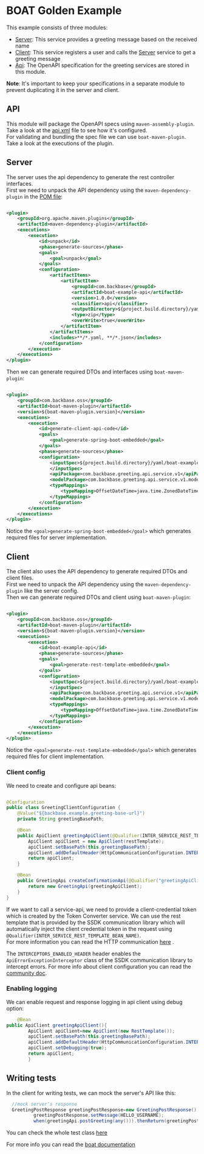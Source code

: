 # BOAT Golden Example

This example consists of three modules:

- [Server](server): This service provides a greeting message based on the received name
- [Client](client): This service registers a user and calls the [Server](server) service to get a greeting message
- [Api](api): The OpenAPI specification for the greeting services are stored in this module.

**Note**: It's important to keep your specifications in a separate module to prevent duplicating it in the server and
client.

## API

This module will package the OpenAPI specs using `maven-assembly-plugin`. Take a look at
the [api.xml](api/assembly/api.xml) file to see how it's configured.<br/>
For validating and bundling the spec file we can use `boat-maven-plugin`. Take a look at the executions of the plugin.

## Server

The server uses the api dependency to generate the rest controller interfaces.</br>
First we need to unpack the API dependency using the `maven-dependency-plugin` in the [POM file](server/pom.xml):

```xml

<plugin>
    <groupId>org.apache.maven.plugins</groupId>
    <artifactId>maven-dependency-plugin</artifactId>
    <executions>
        <execution>
            <id>unpack</id>
            <phase>generate-sources</phase>
            <goals>
                <goal>unpack</goal>
            </goals>
            <configuration>
                <artifactItems>
                    <artifactItem>
                        <groupId>com.backbase</groupId>
                        <artifactId>boat-example-api</artifactId>
                        <version>1.0.0</version>
                        <classifier>api</classifier>
                        <outputDirectory>${project.build.directory}/yaml</outputDirectory>
                        <type>zip</type>
                        <overWrite>true</overWrite>
                    </artifactItem>
                </artifactItems>
                <includes>**/*.yaml, **/*.json</includes>
            </configuration>
        </execution>
    </executions>
</plugin>
```

Then we can generate required DTOs and interfaces using `boat-maven-plugin`:

```xml

<plugin>
    <groupId>com.backbase.oss</groupId>
    <artifactId>boat-maven-plugin</artifactId>
    <version>${boat-maven-plugin.version}</version>
    <executions>
        <execution>
            <id>generate-client-api-code</id>
            <goals>
                <goal>generate-spring-boot-embedded</goal>
            </goals>
            <phase>generate-sources</phase>
            <configuration>
                <inputSpec>${project.build.directory}/yaml/boat-example-api/greeting-api-v1.0.0.yaml
                </inputSpec>
                <apiPackage>com.backbase.greeting.api.service.v1</apiPackage>
                <modelPackage>com.backbase.greeting.api.service.v1.model</modelPackage>
                <typeMappings>
                    <typeMapping>OffsetDateTime=java.time.ZonedDateTime</typeMapping>
                </typeMappings>
            </configuration>
        </execution>
    </executions>
</plugin>
```

Notice the `<goal>generate-spring-boot-embedded</goal>` which generates required files for server implementation.

## Client

The client also uses the API dependency to generate required DTOs and client files.<br/>
First we need to unpack the API dependency using the `maven-dependency-plugin` like the server config.<br/>
Then we can generate required DTOs and client using `boat-maven-plugin`:

```xml

<plugin>
    <groupId>com.backbase.oss</groupId>
    <artifactId>boat-maven-plugin</artifactId>
    <version>${boat-maven-plugin.version}</version>
    <executions>
        <execution>
            <id>boat-example-api</id>
            <phase>generate-sources</phase>
            <goals>
                <goal>generate-rest-template-embedded</goal>
            </goals>
            <configuration>
                <inputSpec>${project.build.directory}/yaml/boat-example-api/greeting-api-v1.0.0.yaml
                </inputSpec>
                <apiPackage>com.backbase.greeting.api.service.v1</apiPackage>
                <modelPackage>com.backbase.greeting.api.service.v1.model</modelPackage>
                <typeMappings>
                    <typeMapping>OffsetDateTime=java.time.ZonedDateTime</typeMapping>
                </typeMappings>
            </configuration>
        </execution>
    </executions>
</plugin>
```

Notice the `<goal>generate-rest-template-embedded</goal>` which generates required files for client implementation.

### Client config

We need to create and configure api beans:

```java

@Configuration
public class GreetingClientConfiguration {
    @Value("${backbase.example.greeting-base-url}")
    private String greetingBasePath;

    @Bean
    public ApiClient greetingApiClient(@Qualifier(INTER_SERVICE_REST_TEMPLATE_BEAN_NAME) RestTemplate restTemplate) {
        ApiClient apiClient = new ApiClient(restTemplate);
        apiClient.setBasePath(this.greetingBasePath);
        apiClient.addDefaultHeader(HttpCommunicationConfiguration.INTERCEPTORS_ENABLED_HEADER, Boolean.TRUE.toString());
        return apiClient;
    }

    @Bean
    public GreetingApi createConfirmationApi(@Qualifier("greetingApiClient") ApiClient greetingApiClient) {
        return new GreetingApi(greetingApiClient);
    }
}
```

If we want to call a service-api, we need to provide a client-credential token which is created by the Token Converter
service. We can use the rest template that is provided by the SSDK communication library which will automatically inject
the
client credential token in the request using `@Qualifier(INTER_SERVICE_REST_TEMPLATE_BEAN_NAME)`.</br>
For more information you can read the HTTP
communication [here](https://community.backbase.com/documentation/ServiceSDK/latest/http_service_to_service_communication)
.<br/>

The `INTERCEPTORS_ENABLED_HEADER` header enables the `ApiErrorExceptionInterceptor` class of the SSDK communication
library to intercept errors.
For more info about client configuration you can read
the [community doc](https://community.backbase.com/documentation/ServiceSDK/latest/generate_clients_from_openapi).

### Enabling logging

We can enable request and response logging in api client using debug option:

```java
    @Bean
public ApiClient greetingApiClient(){
        ApiClient apiClient=new ApiClient(new RestTemplate());
        apiClient.setBasePath(this.greetingBasePath);
        apiClient.addDefaultHeader(HttpCommunicationConfiguration.INTERCEPTORS_ENABLED_HEADER,Boolean.TRUE.toString());
        apiClient.setDebugging(true);
        return apiClient;
        }
```

## Writing tests

In the client for writing tests, we can mock the server's API like this:

```java
  //mock server's response
  GreetingPostResponse greetingPostResponse=new GreetingPostResponse();
          greetingPostResponse.setMessage(HELLO_USERNAME);
          when(greetingApi.postGreeting(any())).thenReturn(greetingPostResponse);
```

You can check the whole test class [here](client/src/test/java/com/example/RegisterControllerIT.java)

For more info you can read
the [boat documentation](https://github.com/Backbase/backbase-openapi-tools/blob/main/boat-maven-plugin/README.md)
